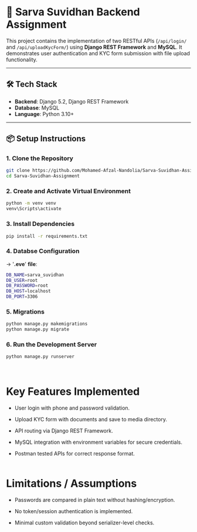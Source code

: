 # 🚀 Sarva Suvidhan Backend Assignment

This project contains the implementation of two RESTful APIs (`/api/login/` and `/api/uploadKycForm/`) using **Django REST Framework** and **MySQL**. It demonstrates user authentication and KYC form submission with file upload functionality.

---

## 🛠 Tech Stack

- **Backend**: Django 5.2, Django REST Framework
- **Database**: MySQL
- **Language**: Python 3.10+

---

## 📦 Setup Instructions

### 1. Clone the Repository

```bash
git clone https://github.com/Mohamed-Afzal-Nandolia/Sarva-Suvidhan-Assignment.git
cd Sarva-Suvidhan-Assignment
```

### 2. Create and Activate Virtual Environment

```bash
python -m venv venv
venv\Scripts\activate
```

### 3. Install Dependencies

```bash
pip install -r requirements.txt
```

### 4. Databse Configuration

-> '**.eve**' **file**:

```bash
DB_NAME=sarva_suvidhan
DB_USER=root
DB_PASSWORD=root
DB_HOST=localhost
DB_PORT=3306
```

### 5. Migrations

```bash
python manage.py makemigrations
python manage.py migrate
```

### 6. Run the Development Server

```bash
python manage.py runserver
```

<br>

# Key Features Implemented

- User login with phone and password validation.

- Upload KYC form with documents and save to media directory.

- API routing via Django REST Framework.

- MySQL integration with environment variables for secure credentials.

- Postman tested APIs for correct response format.<br><br>

# Limitations / Assumptions

- Passwords are compared in plain text without hashing/encryption.

- No token/session authentication is implemented.

- Minimal custom validation beyond serializer-level checks.
